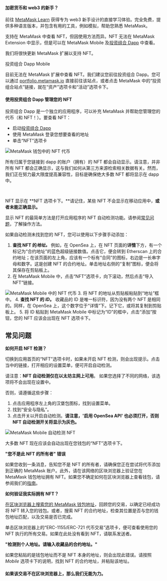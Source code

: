 
#### 加密货币和 web3 的新手？


前往 [MetaMask Learn](https://learn.metamask.io/) 获得专为 web3 新手设计的直接学习体验。完全免费，提供多种语言版本，并包含有用的工具，例如模拟，帮助您熟悉 MetaMask。



支持在 MetaMask 中查看 NFT，但因使用方法而异。NFT 无法在 MetaMask Extension 中显示，但是可以在 MetaMask Mobile 及[投资组合 Dapp](https://portfolio.metamask.io) 中查看。


我们将很快更新 MetaMask 扩展以支持 NFT。




投资组合 Dapp Mobile


目前无法在 MetaMask 扩展中查看 NFT。我们建议您前往投资组合 Dapp。您可以通过 [portfolio.metamask.io](https://portfolio.metamask.io) 直接前往该站点，或者点击 MetaMask 中的“投资组合站点”链接，就在“资产”选项卡和“活动”选项卡下。


#### 使用投资组合 Dapp 管理您的 NFT


投资组合 Dapp 是一个独立的应用程序，可以补充 MetaMask 并帮助您管理您的代币（和 NFT！）。要查看 NFT：


* 启动[投资组合 Dapp](https://portfolio.metamask.io/)
* 使用 MetaMask 登录您想要查看的地址
* 单击“NFT”选项卡


![MetaMask 钱包中的 NFT 代币](https://support.metamask.io/hc/article_attachments/12538256914331)


所有归属于您链接到 dapp 的账户（拥有）的 NFT 都会自动显示。请注意，并非所有 NFT 都会正确显示，这与我们如何从第三方来源检索相关数据有关。然而，我们正在努力最大限度提高兼容性，目标是确保绝大多数 NFT 都将显示在 dapp 中。


 




NFT 显示在 **NFT 选项卡下。**请记住，某些 NFT 不会显示在移动应用中，**或者未能正确显示。**


显示 NFT 的最简单方法是打开应用程序的 NFT 自动检测功能。请参阅[常见问题](#h_01FX57WQCNFY5GKFYR8YYW70D5)，了解操作方法。


如果自动检测未找到您的 NFT，您可以使用以下步骤手动添加：


1. **查找 NFT 的*地址。*** 例如，在 OpenSea 上，在 NFT 页面的**详情**下方，有一个标记为“合约地址”的蓝色超级链接数值。点击它，便会转到 Etherscan 上的合约地址；在该页面的左上角，应该有一个标有“合同”的图标，右边是一长串字母和数字。这是创建 NFT 的合约地址。单击地址右侧的“复制”图标，便会将其保存在剪贴板上。
2. 在 MetaMask Mobile 中，点击“NFT”选项卡，向下滚动，然后点击“导入 NFT”链接。


![MetaMask Mobile 中的 NFT 代币](https://support.metamask.io/hc/article_attachments/12676602789147)
3. 将 NFT 的地址从剪贴板粘贴到“地址”框中。
4. **查找 NFT 的 *ID*。** 收藏品的 ID 是唯一标识符，因为没有两个 NFT 是相同的。同样，在 OpenSea 上，这个数字位于“详情”下。记下它，或将其复制到剪贴板上。
5. 将 ID 粘贴到 MetaMask Mobile 中标记为“ID”的框中，点击“添加”按钮，您的 NFT 应该会出现在 NFT 选项卡下。





**常见问题**
---------




**如何开启 NFT 检测？**

切换到应用首页的“NFT”选项卡时，如果未开启 NFT 检测，则会出现提示。点击当中的链接，打开相应的设置菜单，便可开启自动检测。


请注意：**NFT 自动检测仅在以太坊主网上可用**。 如果您选择了不同的网络，该选项将不会出现在设置中。


否则，请遵循这些步骤：


1. 点击应用程序左上角的汉堡包图标，找到设置菜单。
2. 找到“安全与隐私”。
3. 点击开关以开启自动检测。**请注意，'启用 OpenSea API' 也必须打开，否则 NFT 自动检测开关将显示为灰色。**


![MetaMask Mobile 自动检测 NFT](https://support.metamask.io/hc/article_attachments/12539099228187)


大多数 NFT 现在应该会自动出现在您钱包的“NFT”选项卡下。





**"您不是此 NFT 的所有者" 错误**

如果您收到一条消息，告知您不是 NFT 的所有者，请确保您正在尝试将代币添加到正确的 MetaMask 账户。此外，请在该网络的区块浏览器上验证您在 MetaMask 钱包地址拥有 NFT。如果您不确定如何在区块浏览器上查看钱包，请参阅我们的[指南](https://support.metamask.io/hc/en-us/articles/360057536611-How-to-check-my-wallet-activity-on-the-blockchain-explorer)。





**如何验证我实际拥有 NFT？**

[在区块浏览器上搜索您的 MetaMask 钱包地址](https://support.metamask.io/hc/en-us/articles/360057536611-How-to-check-my-wallet-activity-on-the-blockchain-explorer)，回顾您的交易，以确定已经成功将 NFT 转入您的钱包。或者，搜索 NFT 的合约地址，检查其位置是否与您的钱包地址匹配，以及交易是否已完成。


单击区块浏览器上的“ERC-1155/ERC-721 代币交易”选项卡，便可查看使用您的 NFT 执行的所有交易。如果在此处没有看到 NFT，请联系发送者。





**"检测到个人地址。请输入收藏品的合约地址。"**

如果您粘贴的是钱包地址而不是 NFT 本身的地址，则会出现此错误。请按照 *Mobile* 选项卡下的说明，找到 NFT 的合约地址，并粘贴该地址。





#### **如果该交易不在区块浏览器上，那么我们无能为力。**

